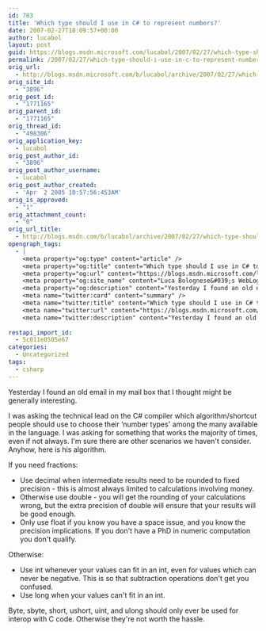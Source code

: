 ```yaml
---
id: 783
title: 'Which type should I use in C# to represent numbers?'
date: 2007-02-27T18:09:57+00:00
author: lucabol
layout: post
guid: https://blogs.msdn.microsoft.com/lucabol/2007/02/27/which-type-should-i-use-in-c-to-represent-numbers/
permalink: /2007/02/27/which-type-should-i-use-in-c-to-represent-numbers/
orig_url:
  - http://blogs.msdn.microsoft.com/b/lucabol/archive/2007/02/27/which-type-should-i-use-in-c-to-represent-numbers.aspx
orig_site_id:
  - "3896"
orig_post_id:
  - "1771165"
orig_parent_id:
  - "1771165"
orig_thread_id:
  - "498306"
orig_application_key:
  - lucabol
orig_post_author_id:
  - "3896"
orig_post_author_username:
  - lucabol
orig_post_author_created:
  - 'Apr  2 2005 10:57:56:453AM'
orig_is_approved:
  - "1"
orig_attachment_count:
  - "0"
orig_url_title:
  - http://blogs.msdn.com/b/lucabol/archive/2007/02/27/which-type-should-i-use-in-c-to-represent-numbers.aspx
opengraph_tags:
  - |
    <meta property="og:type" content="article" />
    <meta property="og:title" content="Which type should I use in C# to represent numbers?" />
    <meta property="og:url" content="https://blogs.msdn.microsoft.com/lucabol/2007/02/27/which-type-should-i-use-in-c-to-represent-numbers/" />
    <meta property="og:site_name" content="Luca Bolognese&#039;s WebLog" />
    <meta property="og:description" content="Yesterday I found an old email in my mail box that I thought might be generally interesting. I was asking&nbsp;the&nbsp;technical lead&nbsp;on the C# compiler which algorithm/shortcut people should use to choose their &#8216;number types' among the many available in the language. I was asking for something that works the majority of times, even if not..." />
    <meta name="twitter:card" content="summary" />
    <meta name="twitter:title" content="Which type should I use in C# to represent numbers?" />
    <meta name="twitter:url" content="https://blogs.msdn.microsoft.com/lucabol/2007/02/27/which-type-should-i-use-in-c-to-represent-numbers/" />
    <meta name="twitter:description" content="Yesterday I found an old email in my mail box that I thought might be generally interesting. I was asking&nbsp;the&nbsp;technical lead&nbsp;on the C# compiler which algorithm/shortcut people should use to choose their &#8216;number types' among the many available in the language. I was asking for something that works the majority of times, even if not..." />
    
restapi_import_id:
  - 5c011e0505e67
categories:
  - Uncategorized
tags:
  - csharp
---
```

Yesterday I found an old email in my mail box that I thought might be generally interesting.

I was asking&nbsp;the&nbsp;technical lead&nbsp;on the C# compiler which algorithm/shortcut people should use to choose their &#8216;number types' among the many available in the language. I was asking for something that works the majority of times, even if not always. I'm sure there are other scenarios we haven't consider. Anyhow, here is his algorithm.

If you need fractions: 

  * Use decimal when intermediate results need to be rounded to fixed precision  - this is almost always limited to calculations involving money.
  * Otherwise use double  - you will get the rounding of your calculations wrong, but the extra precision of double will ensure that your results will be good enough.
  * Only use float if you know you have a space issue, and you know the precision implications. If you don't have a PhD in numeric computation you don't qualify.

Otherwise: 

  * Use int whenever your values can fit in an int, even for values which can never be negative. This is so that subtraction operations don't get you confused.
  * Use long when your values can't fit in an int.

Byte, sbyte, short, ushort, uint, and ulong should only ever be used for interop with C code. Otherwise they're not worth the hassle.